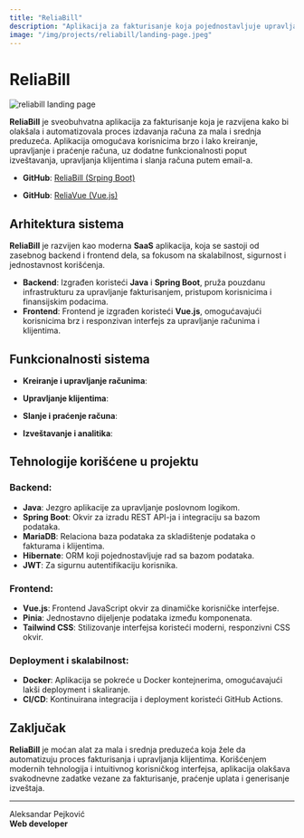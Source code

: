 ```yaml
---
title: "ReliaBill"
description: "Aplikacija za fakturisanje koja pojednostavljuje upravljanje računima za mala i srednja preduzeća."
image: "/img/projects/reliabill/landing-page.jpeg"
---
```


# ReliaBill

<img src="/img/projects/reliabill/landing-page.jpeg" alt="reliabill landing page" class="content-project-image">

**ReliaBill** je sveobuhvatna aplikacija za fakturisanje koja je razvijena kako bi olakšala i automatizovala proces izdavanja računa za mala i srednja preduzeća. Aplikacija omogućava korisnicima brzo i lako kreiranje, upravljanje i praćenje računa, uz dodatne funkcionalnosti poput izveštavanja, upravljanja klijentima i slanja računa putem email-a.

- **GitHub**: <a href="https://github.com/aleksandar-pejkovic/relia-bill" target="_blank">ReliaBill (Srping Boot)</a>

- **GitHub**: <a href="https://github.com/aleksandar-pejkovic/relia-vue" target="_blank">ReliaVue (Vue.js)</a>

## Arhitektura sistema

**ReliaBill** je razvijen kao moderna **SaaS** aplikacija, koja se sastoji od zasebnog backend i frontend dela, sa fokusom na skalabilnost, sigurnost i jednostavnost korišćenja.

- **Backend**: Izgrađen koristeći **Java** i **Spring Boot**, pruža pouzdanu infrastrukturu za upravljanje fakturisanjem, pristupom korisnicima i finansijskim podacima.
- **Frontend**: Frontend je izgrađen koristeći **Vue.js**, omogućavajući korisnicima brz i responzivan interfejs za upravljanje računima i klijentima.

## Funkcionalnosti sistema

- **Kreiranje i upravljanje računima**:

- **Upravljanje klijentima**:

- **Slanje i praćenje računa**:
   
- **Izveštavanje i analitika**:

## Tehnologije korišćene u projektu

### Backend:
- **Java**: Jezgro aplikacije za upravljanje poslovnom logikom.
- **Spring Boot**: Okvir za izradu REST API-ja i integraciju sa bazom podataka.
- **MariaDB**: Relaciona baza podataka za skladištenje podataka o fakturama i klijentima.
- **Hibernate**: ORM koji pojednostavljuje rad sa bazom podataka.
- **JWT**: Za sigurnu autentifikaciju korisnika.

### Frontend:
- **Vue.js**: Frontend JavaScript okvir za dinamičke korisničke interfejse.
- **Pinia**: Jednostavno dijeljenje podataka između komponenata.
- **Tailwind CSS**: Stilizovanje interfejsa koristeći moderni, responzivni CSS okvir.

### Deployment i skalabilnost:
- **Docker**: Aplikacija se pokreće u Docker kontejnerima, omogućavajući lakši deployment i skaliranje.
- **CI/CD**: Kontinuirana integracija i deployment koristeći GitHub Actions.

## Zaključak

**ReliaBill** je moćan alat za mala i srednja preduzeća koja žele da automatizuju proces fakturisanja i upravljanja klijentima. Korišćenjem modernih tehnologija i intuitivnog korisničkog interfejsa, aplikacija olakšava svakodnevne zadatke vezane za fakturisanje, praćenje uplata i generisanje izveštaja.

---

Aleksandar Pejković  
**Web developer**
